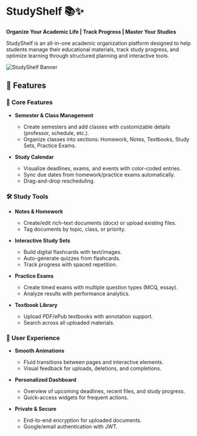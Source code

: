# StudyShelf 📚✨

**Organize Your Academic Life | Track Progress | Master Your Studies**

StudyShelf is an all-in-one academic organization platform designed to help students manage their educational materials, track study progress, and optimize learning through structured planning and interactive tools.

![StudyShelf Banner](https://via.placeholder.com/1200x400.png?text=StudyShelf+-+Organize+Your+Academic+Journey)

## 🌟 Features

### 📅 **Core Features**
- **Semester & Class Management**  
  - Create semesters and add classes with customizable details (professor, schedule, etc.).  
  - Organize classes into sections: Homework, Notes, Textbooks, Study Sets, Practice Exams.

- **Study Calendar**  
  - Visualize deadlines, exams, and events with color-coded entries.  
  - Sync due dates from homework/practice exams automatically.  
  - Drag-and-drop rescheduling.

### 🛠️ **Study Tools**
- **Notes & Homework**  
  - Create/edit rich-text documents (docx) or upload existing files.  
  - Tag documents by topic, class, or priority.  

- **Interactive Study Sets**  
  - Build digital flashcards with text/images.  
  - Auto-generate quizzes from flashcards.  
  - Track progress with spaced repetition.  

- **Practice Exams**  
  - Create timed exams with multiple question types (MCQ, essay).  
  - Analyze results with performance analytics.  

- **Textbook Library**  
  - Upload PDF/ePub textbooks with annotation support.  
  - Search across all uploaded materials.  

### 🎨 **User Experience**
- **Smooth Animations**  
  - Fluid transitions between pages and interactive elements.  
  - Visual feedback for uploads, deletions, and completions.  

- **Personalized Dashboard**  
  - Overview of upcoming deadlines, recent files, and study progress.  
  - Quick-access widgets for frequent actions.  

- **Private & Secure**  
  - End-to-end encryption for uploaded documents.  
  - Google/email authentication with JWT.  


